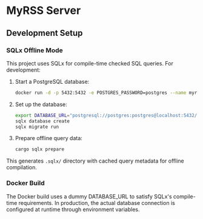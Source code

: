 # MyRSS Server

## Development Setup

### SQLx Offline Mode

This project uses SQLx for compile-time checked SQL queries. For development:

1. Start a PostgreSQL database:
   ```bash
   docker run -d -p 5432:5432 -e POSTGRES_PASSWORD=postgres --name myrss-db postgres:16
   ```

2. Set up the database:
   ```bash
   export DATABASE_URL="postgresql://postgres:postgres@localhost:5432/myrss"
   sqlx database create
   sqlx migrate run
   ```

3. Prepare offline query data:
   ```bash
   cargo sqlx prepare
   ```

This generates `.sqlx/` directory with cached query metadata for offline compilation.

### Docker Build

The Docker build uses a dummy DATABASE_URL to satisfy SQLx's compile-time requirements. In production, the actual database connection is configured at runtime through environment variables.